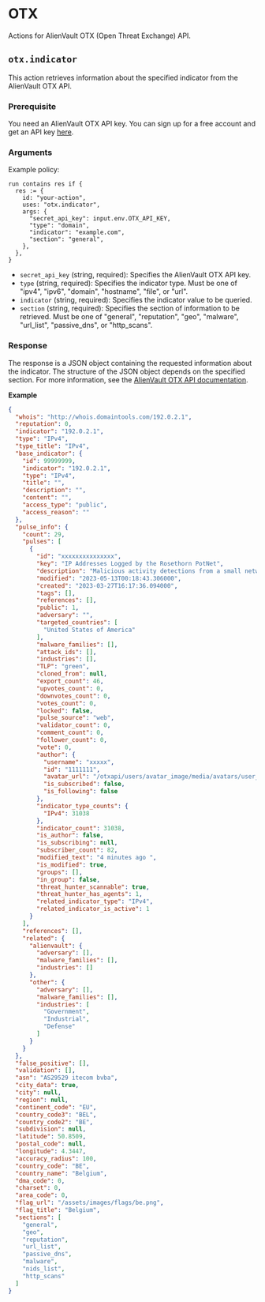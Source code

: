 # OTX

Actions for AlienVault OTX (Open Threat Exchange) API.

## `otx.indicator`

This action retrieves information about the specified indicator from the AlienVault OTX API.

### Prerequisite

You need an AlienVault OTX API key. You can sign up for a free account and get an API key [here](https://otx.alienvault.com/).

### Arguments

Example policy:

```rego
run contains res if {
  res := {
    id: "your-action",
    uses: "otx.indicator",
    args: {
      "secret_api_key": input.env.OTX_API_KEY,
      "type": "domain",
      "indicator": "example.com",
      "section": "general",
    },
  },
}
```

- `secret_api_key` (string, required): Specifies the AlienVault OTX API key.
- `type` (string, required): Specifies the indicator type. Must be one of "ipv4", "ipv6", "domain", "hostname", "file", or "url".
- `indicator` (string, required): Specifies the indicator value to be queried.
- `section` (string, required): Specifies the section of information to be retrieved. Must be one of "general", "reputation", "geo", "malware", "url_list", "passive_dns", or "http_scans".

### Response

The response is a JSON object containing the requested information about the indicator. The structure of the JSON object depends on the specified section. For more information, see the [AlienVault OTX API documentation](https://otx.alienvault.com/assets/static/external_api.html).

**Example**

```json
{
  "whois": "http://whois.domaintools.com/192.0.2.1",
  "reputation": 0,
  "indicator": "192.0.2.1",
  "type": "IPv4",
  "type_title": "IPv4",
  "base_indicator": {
    "id": 99999999,
    "indicator": "192.0.2.1",
    "type": "IPv4",
    "title": "",
    "description": "",
    "content": "",
    "access_type": "public",
    "access_reason": ""
  },
  "pulse_info": {
    "count": 29,
    "pulses": [
      {
        "id": "xxxxxxxxxxxxxxx",
        "key": "IP Addresses Logged by the Rosethorn PotNet",
        "description": "Malicious activity detections from a small network of honeypots that spans multiple ISPs and geographic locations.\n\nBehavior is logged on ports 23, 80, 3306, and 5900.",
        "modified": "2023-05-13T00:18:43.306000",
        "created": "2023-03-27T16:17:36.094000",
        "tags": [],
        "references": [],
        "public": 1,
        "adversary": "",
        "targeted_countries": [
          "United States of America"
        ],
        "malware_families": [],
        "attack_ids": [],
        "industries": [],
        "TLP": "green",
        "cloned_from": null,
        "export_count": 46,
        "upvotes_count": 0,
        "downvotes_count": 0,
        "votes_count": 0,
        "locked": false,
        "pulse_source": "web",
        "validator_count": 0,
        "comment_count": 0,
        "follower_count": 0,
        "vote": 0,
        "author": {
          "username": "xxxxx",
          "id": "1111111",
          "avatar_url": "/otxapi/users/avatar_image/media/avatars/user_217809/resized/80/avatar_3b9c358f36.png",
          "is_subscribed": false,
          "is_following": false
        },
        "indicator_type_counts": {
          "IPv4": 31038
        },
        "indicator_count": 31038,
        "is_author": false,
        "is_subscribing": null,
        "subscriber_count": 82,
        "modified_text": "4 minutes ago ",
        "is_modified": true,
        "groups": [],
        "in_group": false,
        "threat_hunter_scannable": true,
        "threat_hunter_has_agents": 1,
        "related_indicator_type": "IPv4",
        "related_indicator_is_active": 1
      }
    ],
    "references": [],
    "related": {
      "alienvault": {
        "adversary": [],
        "malware_families": [],
        "industries": []
      },
      "other": {
        "adversary": [],
        "malware_families": [],
        "industries": [
          "Government",
          "Industrial",
          "Defense"
        ]
      }
    }
  },
  "false_positive": [],
  "validation": [],
  "asn": "AS29529 itecom bvba",
  "city_data": true,
  "city": null,
  "region": null,
  "continent_code": "EU",
  "country_code3": "BEL",
  "country_code2": "BE",
  "subdivision": null,
  "latitude": 50.8509,
  "postal_code": null,
  "longitude": 4.3447,
  "accuracy_radius": 100,
  "country_code": "BE",
  "country_name": "Belgium",
  "dma_code": 0,
  "charset": 0,
  "area_code": 0,
  "flag_url": "/assets/images/flags/be.png",
  "flag_title": "Belgium",
  "sections": [
    "general",
    "geo",
    "reputation",
    "url_list",
    "passive_dns",
    "malware",
    "nids_list",
    "http_scans"
  ]
}

```